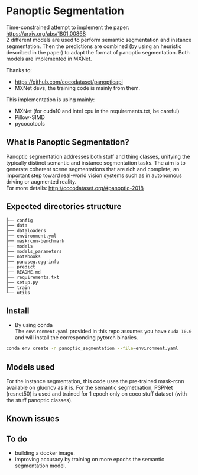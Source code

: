 # Panoptic Segmentation
Time-constrained attempt to implement the paper: https://arxiv.org/abs/1801.00868  
2 different models are used to perform semantic segmentation and instance segmentation. 
Then the predictions are combined (by using an heuristic described in the paper) to adapt the format
of panoptic segmentation. Both models are implemented in MXNet.

Thanks to:
- https://github.com/cocodataset/panopticapi
- MXNet devs, the training code is mainly from them.

This implementation is using mainly:
- MXNet (for cuda10 and intel cpu in the requirements.txt, be careful)
- Pillow-SIMD
- pycocotools


## What is Panoptic Segmentation?
Panoptic segmentation addresses both stuff and thing classes, unifying the typically distinct semantic 
and instance segmentation tasks. The aim is to generate coherent scene segmentations 
that are rich and complete, an important step toward real-world vision systems such as in 
autonomous driving or augmented reality.  
For more details: http://cocodataset.org/#panoptic-2018

## Expected directories structure
```
├── config
├── data
├── dataloaders
├── environment.yml
├── maskrcnn-benchmark
├── models
├── models_parameters
├── notebooks
├── panoseg.egg-info
├── predict
├── README.md
├── requirements.txt
├── setup.py
├── train
└── utils
```

## Install
* By using conda  
The `environment.yaml` provided in this repo assumes you have `cuda 10.0` and will install the 
corresponding pytorch binaries.
```bash
conda env create -n panoptic_segmentation --file=environment.yaml
``` 

## Models used
For the instance segmentation, this code uses the pre-trained mask-rcnn available on gluoncv as it is.
For the semantic segmetnation, PSPNet (resnet50) is used and trained for 1 epoch only on coco stuff dataset (with the stuff panoptic classes).

## Known issues


## To do
- building a docker image.
- improving accuracy by training on more epochs the semantic segmentation model.
